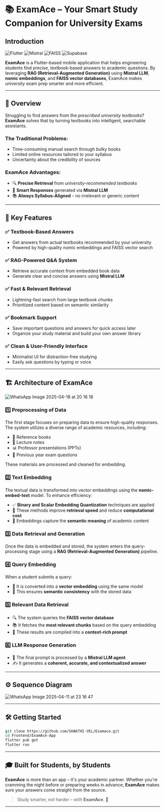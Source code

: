 
# 📚 ExamAce – Your Smart Study Companion for University Exams

## Introduction

![Flutter](https://img.shields.io/badge/Flutter-white?style=for-the-badge&logo=flutter&logoColor=02569B)
![Mistral](https://img.shields.io/badge/Mistral%20LLM-1A1A1A?style=for-the-badge&logo=data:image/svg+xml;base64,PHN2ZyB4bWxucz0naHR0cDovL3d3dy53My5vcmcvMjAwMC9zdmcnIHdpZHRoPScyNCcgaGVpZ2h0PScyNCc+PHBhdGggZD0nTTEyIDJBMTAgMTAgMCAwMCAyIDExYzAgNS41IDQuNSAxMCAxMCAxMCA1LjUgMCAxMC00LjUgMTAtMTBBMTAgMTAgMCAwMCAxMiAyWk0xMSAxNkg5di0yaDJ2MlpNMTUgMTZoLTJ2LTJoMnYyWk0xMiAxMmExIDEgMCAxIDEtMS0xIDEgMSAwIDAgMSAxIDFaJyBmaWxsPSd3aGl0ZScvPjwvc3ZnPg==&logoColor=white)
![FAISS](https://img.shields.io/badge/FAISS-blue?style=for-the-badge)
![Supabase](https://img.shields.io/badge/Supabase-181818?style=for-the-badge&logo=supabase&logoColor=white)

**ExamAce** is a Flutter-based mobile application that helps engineering students find precise, textbook-based answers to academic questions. By leveraging **RAG (Retrieval-Augmented Generation)** using **Mistral LLM**, **nomic embeddings**, and **FAISS vector databases**, ExamAce makes university exam prep smarter and more efficient.

---

## 🚀 Overview

Struggling to find answers from the *prescribed university textbooks*?  
**ExamAce** solves that by turning textbooks into intelligent, searchable assistants.

### The Traditional Problems:
- Time-consuming manual search through bulky books  
- Limited online resources tailored to your syllabus  
- Uncertainty about the credibility of sources  

### ExamAce Advantages:
- 🔍 **Precise Retrieval** from *university-recommended textbooks*  
- 🤖 **Smart Responses** generated via **Mistral LLM**  
- 📚 **Always Syllabus-Aligned** – no irrelevant or generic content  

---


## 🎯 Key Features

### ✅ **Textbook-Based Answers**
- Get answers from actual textbooks recommended by your university  
- Powered by high-quality nomic embeddings and FAISS vector search  

### ✅ **RAG-Powered Q&A System**
- Retrieve accurate context from embedded book data  
- Generate clear and concise answers using **Mistral LLM**  

### ✅ **Fast & Relevant Retrieval**
- Lightning-fast search from large textbook chunks  
- Prioritized content based on semantic similarity  

### ✅ **Bookmark Support**
- Save important questions and answers for quick access later  
- Organize your study material and build your own answer library  

### ✅ **Clean & User-Friendly Interface**
- Minimalist UI for distraction-free studying  
- Easily ask questions by typing or voice  

---


## 🏗️ Architecture of ExamAce

![WhatsApp Image 2025-04-18 at 20 16 18](https://github.com/user-attachments/assets/bd29a07f-4cf9-4255-bb43-83fb5b17ac86)

### 1️⃣ **Preprocessing of Data**  
The first stage focuses on preparing data to ensure high-quality responses. The system utilizes a diverse range of academic resources, including:

- 📘 Reference books  
- 📄 Lecture notes  
- 📊 Professor presentations (PPTs)  
- 📝 Previous year exam questions  

These materials are processed and cleaned for embedding.


### 2️⃣ **Text Embedding**  
The textual data is transformed into vector embeddings using the **nomic-embed-text** model. To enhance efficiency:

- ✅ **Binary and Scalar Embedding Quantization** techniques are applied  
- 🚀 These methods improve **retrieval speed** and reduce **computational cost**  
- 🧠 Embeddings capture the **semantic meaning** of academic content


### 3️⃣ **Data Retrieval and Generation**  
Once the data is embedded and stored, the system enters the query-processing stage using a **RAG (Retrieval-Augmented Generation)** pipeline.


### 4️⃣ **Query Embedding**  
When a student submits a query:

- 🔄 It is converted into a **vector embedding** using the same model  
- 🧩 This ensures **semantic consistency** with the stored data


### 5️⃣ **Relevant Data Retrieval**  
- 🔍 The system queries the **FAISS vector database**  
- 📚 It fetches the **most relevant chunks** based on the query embedding  
- 🧾 These results are compiled into a **context-rich prompt**


### 6️⃣ **LLM Response Generation**  
- 🤖 The final prompt is processed by a **Mistral LLM agent**  
- ✍️ It generates a **coherent, accurate, and contextualized answer**

---


## ⚙️ Sequence Diagram

![WhatsApp Image 2025-04-11 at 23 16 47](https://github.com/user-attachments/assets/98ae7281-caa9-47de-a6a6-630481d6cc85)

---

## 🛠 Getting Started

```bash
git clone https://github.com/SHAKTHI-VEL/Examace.git
cd Frontend/ExamAce-App
flutter pub get
flutter run
```

---

## 🎓 Built for Students, by Students

**ExamAce** is more than an app – it's your academic partner. Whether you're cramming the night before or preparing weeks in advance, **ExamAce** makes sure your answers come straight from the source.

> Study smarter, not harder – with **ExamAce**. 🚀

---

